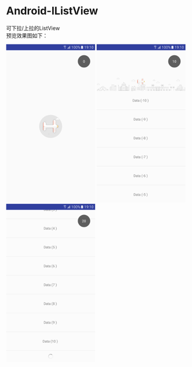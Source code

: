 # Android-IListView
可下拉/上拉的ListView <br/>
预览效果图如下：

<img src ="https://github.com/zz7zz7zz/Android-IListView/blob/master/device-2016-12-21-191233.png" widht="240" height="427"/>
<img src ="https://github.com/zz7zz7zz/Android-IListView/blob/master/device-2016-12-21-191302.png" widht="240" height="427"/>
<img src ="https://github.com/zz7zz7zz/Android-IListView/blob/master/device-2016-12-21-191317.png" widht="240" height="427"/>
